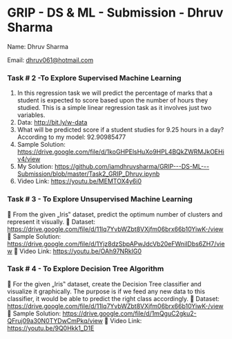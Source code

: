 # GRIP - DS & ML - Submission - Dhruv Sharma

Name: Dhruv Sharma

Email: dhruv061@hotmail.com

### Task # 2 -To Explore Supervised Machine Learning
1. In this regression task we will predict the percentage of marks that a student is expected to score based upon the number of hours they studied. This is a simple linear regression task as it involves just two variables.
2. Data: http://bit.ly/w-data
3. What will be predicted score if a student studies for 9.25 hours in a day?
   According to my model: 92.90985477
4. Sample Solution:
   https://drive.google.com/file/d/1koGHPElsHuXo9HPL4BQkZWRMJkOEHiv4/view
5. My Solution:
   https://github.com/iamdhruvsharma/GRIP---DS-ML---Submission/blob/master/Task2_GRIP_Dhruv.ipynb
6. Video Link: https://youtu.be/MEMTOX4y6i0

### Task # 3 - To Explore Unsupervised Machine Learning
 From the given „Iris‟ dataset, predict the optimum number of clusters and represent it visually.
 Dataset: https://drive.google.com/file/d/11Iq7YvbWZbt8VXjfm06brx66b10YiwK-/view
 Sample Solution:
https://drive.google.com/file/d/1Yjz8dzSbpAPwJdcVb20eFWniIDbs6ZH7/view
 Video Link: https://youtu.be/OAh97NRkIG0
### Task # 4 - To Explore Decision Tree Algorithm
 For the given „Iris‟ dataset, create the Decision Tree classifier and visualize it graphically. The purpose is if we feed any new data to this classifier, it would be able to predict the right class accordingly.
 Dataset: https://drive.google.com/file/d/11Iq7YvbWZbt8VXjfm06brx66b10YiwK-/view
 Sample Solution:
https://drive.google.com/file/d/1mQguC2gku2-QFruj09a30N0TYDwCmPkq/view
 Video Link: https://youtu.be/9Q0Hkk1_D1E
